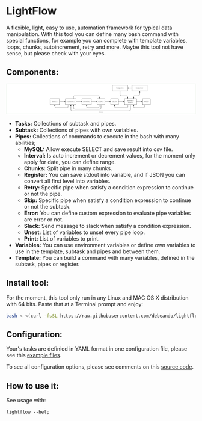 # LightFlow

A flexible, light, easy to use, automation framework for typical data manipulation. With this tool you can define many bash command with special functions, for example you can complete with template variables, loops, chunks, autoincrement, retry and more. Maybe this tool not have sense, but please check with your eyes.

## Components:

![Flow](https://raw.githubusercontent.com/debeando/lightflow/master/assets/flow.png)

- **Tasks:** Collections of subtask and pipes.
- **Subtask:** Collections of pipes with own variables.
- **Pipes:** Collections of commands to execute in the bash with many abilities;
  - **MySQL:** Allow execute SELECT and save result into csv file.
  - **Interval:** Is auto increment or decrement values, for the moment only apply for date, you can define range.
  - **Chunks:** Split pipe in many chunks.
  - **Register:** You can save stdout into variable, and if JSON you can convert all first level into variables.
  - **Retry:** Specific pipe when satisfy a condition expression to continue or not the pipe.
  - **Skip:** Specific pipe when satisfy a condition expression to continue or not the subtask.
  - **Error:** You can define custom expression to evaluate pipe variables are error or not.
  - **Slack:** Send message to slack when satisfy a condition expression.
  - **Unset:** List of variables to unset every pipe loop.
  - **Print:** List of variables to print.
- **Variables:** You can use environment variables or define own variables to use in the template, subtask and pipes and between them.
- **Template:** You can build a command with many variables, defined in the subtask, pipes or register.

## Install tool:

For the moment, this tool only run in any Linux and MAC OS X distribution with 64 bits. Paste that at a Terminal prompt and enjoy:

```bash
bash < <(curl -fsSL https://raw.githubusercontent.com/debeando/lightflow/master/scripts/install.sh)
```

## Configuration:

Your's tasks are definied in YAML format in one configuration file, please see this [example files](https://github.com/debeando/lightflow/tree/master/tests).

To see all configuration options, please see comments on this [source code](https://github.com/debeando/lightflow/blob/master/config/structure.go).

## How to use it:

See usage with:

```
lightflow --help
```
